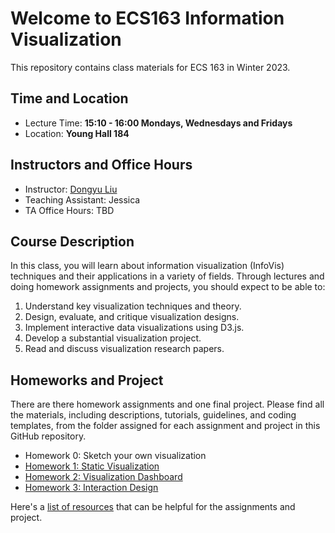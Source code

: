 # Welcome to ECS163 Information Visualization
This repository contains class materials for ECS 163 in Winter 2023.

## Time and Location
* Lecture Time: __15:10 - 16:00 Mondays, Wednesdays and Fridays__
* Location: __Young Hall 184__

## Instructors and Office Hours
* Instructor: [Dongyu Liu](https://dongyu.tech/)
* Teaching Assistant: Jessica
* TA Office Hours: TBD

## Course Description
In this class, you will learn about information visualization  (InfoVis) techniques and their applications in a variety of fields. Through lectures and doing homework assignments and projects, you should expect to be able to:

1. Understand key visualization techniques and theory.
2. Design, evaluate, and critique visualization designs.
3. Implement interactive data visualizations using D3.js.
4. Develop a substantial visualization project.
5. Read and discuss visualization research papers.

## Homeworks and Project
There are there homework assignments and one final project. Please find all the materials, including descriptions, tutorials, guidelines, and coding templates, from the folder assigned for each assignment and project in this GitHub repository.
* Homework 0: Sketch your own visualization
* [Homework 1: Static Visualization](Homework1)
* [Homework 2: Visualization Dashboard](Homework2)
* [Homework 3: Interaction Design](Homework3)

Here's a [list of resources](Resources.md) that can be helpful for the assignments and project.
